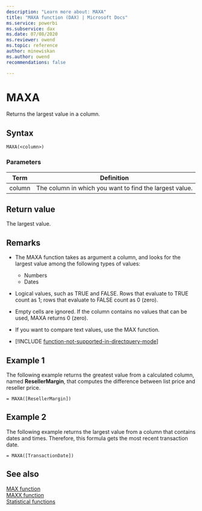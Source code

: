 ```yaml
---
description: "Learn more about: MAXA"
title: "MAXA function (DAX) | Microsoft Docs"
ms.service: powerbi 
ms.subservice: dax 
ms.date: 07/08/2020
ms.reviewer: owend
ms.topic: reference
author: minewiskan
ms.author: owend 
recommendations: false

---
```

# MAXA

Returns the largest value in a column.
  
## Syntax  
  
```dax
MAXA(<column>)  
```
  
### Parameters
  
|Term|Definition|  
|--------|--------------|  
|column|The column in which you want to find the largest value.|  
  
## Return value

The largest value.  
  
## Remarks

- The MAXA function takes as argument a column, and looks for the largest value among the following types of values:  
  - Numbers  
  - Dates  
  
- Logical values, such as TRUE and FALSE. Rows that evaluate to TRUE count as 1; rows that evaluate to FALSE count as 0 (zero).  
  
- Empty cells are ignored. If the column contains no values that can be used, MAXA returns 0 (zero).  

- If you want to compare text values, use the MAX function.

- [!INCLUDE [function-not-supported-in-directquery-mode](includes/function-not-supported-in-directquery-mode.md)]

## Example 1

The following example returns the greatest value from a calculated column, named **ResellerMargin**, that computes the difference between list price and reseller price.  
  
```dax
= MAXA([ResellerMargin])  
```
  
## Example 2

The following example returns the largest value from a column that contains dates and times. Therefore, this formula gets the most recent transaction date.  
  
```dax
= MAXA([TransactionDate])  
```
  
## See also

[MAX function](max-function-dax.md)  
[MAXX function](maxx-function-dax.md)  
[Statistical functions](statistical-functions-dax.md)  
